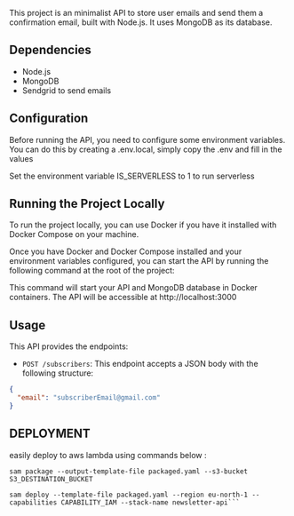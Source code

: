 This project is an minimalist API to store user emails and send them a confirmation email, built with Node.js. It uses MongoDB as its database.

## Dependencies
- Node.js
- MongoDB
- Sendgrid to send emails

## Configuration
Before running the API, you need to configure some environment variables. You can do this by creating a .env.local, simply copy the .env and fill in the values

Set the environment variable IS_SERVERLESS to 1 to run serverless

## Running the Project Locally
To run the project locally, you can use Docker if you have it installed with Docker Compose on your machine.

Once you have Docker and Docker Compose installed and your environment variables configured, you can start the API by running the following command at the root of the project:

This command will start your API and MongoDB database in Docker containers. The API will be accessible at http://localhost:3000

## Usage

This API provides the endpoints:

- `POST /subscribers`: This endpoint accepts a JSON body with the following structure:

```json
{
  "email": "subscriberEmail@gmail.com"
}
```
## DEPLOYMENT

easily deploy to aws lambda using commands below :

```
sam package --output-template-file packaged.yaml --s3-bucket S3_DESTINATION_BUCKET

sam deploy --template-file packaged.yaml --region eu-north-1 --capabilities CAPABILITY_IAM --stack-name newsletter-api```